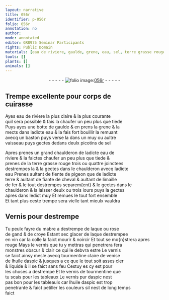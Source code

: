 ```yaml
---
layout: narrative
title: 056r
identifier: p-056r
folio: 056r
annotation: no
author:
mode: annotated
editor: GR8975 Seminar Participants
rights: Public Domain
materials: [eau de riviere, gaulde, grene, eau, sel, terre grasse rouge, fiente de pigeon, terre, fiante de cheval, fer, mabre, laque, rose de gand, croye, vin, colle, tourmentine claire de venise, huile daspic, tourmentine, aspic]
tools: []
plants: []
animals: []
---
```


<div class="folio" align="center">- - - - - <a href="http://gallica.bnf.fr/ark:/12148/btv1b10500001g/f117.image" target="_blank"><img src="https://cu-mkp.github.io/2017-workshop-edition/assets/photo-icon.png" alt="folio image: " style="display:inline-block; margin-bottom:-3px;"/>056r</a> - - - - - </div>  
  

## Trempe excellente pour corps de<br/> cuirasse

 
Ayes <span class="m">eau de riviere</span> la plus claire & la plus courante<br/> quil sera possible & fais la chaufer un peu plus que tiede<br/> Puys ayes une botte de <span class="m">gaulde</span> & en prens la <span class="m">grene</span> & la<br/> mects dans ladicte <span class="m">eau</span> & la fais fort bouillir la remuant<br/> avecq un baston puys verse la dans un muy ou aultre<br/> vaisseau puys gectes dedans deulx picotins de <span class="m">sel</span>
 
Apres prenes un grand chaulderon de ladicte <span class="m">eau de<br/> riviere</span> & la faictes chaufer un peu plus que tiede &<br/> prenes de la <span class="m">terre grasse rouge</span> trois ou quattre joinctees<br/> destrempes la & la gectes dans le chaulderon avecq ladicte<br/> eau Prenes aultant de <span class="m">fiente de pigeon</span> que de ladicte<br/> <span class="m">terre</span> & aultant de <span class="m">fiante de cheval</span> & aultant de limaille<br/> de <span class="m">fer</span> & le tout destrempes separem{ent} & le gectes dans le<br/> chaulderon & la laisser deulx ou trois iours puys la gectes<br/> apres dans ledict muy Et remues le tout fort ensemble<br/> Et tant plus ceste trempe sera vielle tant mieulx vauldra
 
 
  

## Vernis pour destrempe

 
 Tu peulx fayre du <span class="m">mabre</span> a destrempe de <span class="m">laque</span> ou <span class="m">rose<br/> de gand</span> & de <span class="m">croye</span> Estant sec glacer de <span class="m">laque</span> destrempee<br/> en <span class="m">vin</span> car la <span class="m">colle</span> la faict mourir & noircir Et tout se mo{n}strera apres<br/> rouge Mays le vernis que tu y mettras qui penetrera fera<br/> monstres obscur & clair ce qui le debvra estre Le vernis<br/> se faict ainsy mesle avecq <span class="m">tourmentine claire de venise</span><br/> de l<span class="m">huile daspic</span> & jusques a ce que le tout soit asses cler<br/> & liquide & il se faict sans feu Cestuy es cy est pour<br/> les choses a destrempe Et le vernis de <span class="m">tourmentine</span> que<br/> tu scais pour les tableaux Le vernis pur d<span class="m">aspic</span> nest<br/> pas bon pour les tableaulx car l<span class="m">huile daspic</span> est trop<br/> penetrante & faict petiller les couleurs sil nest de long temps<br/> faict
 
